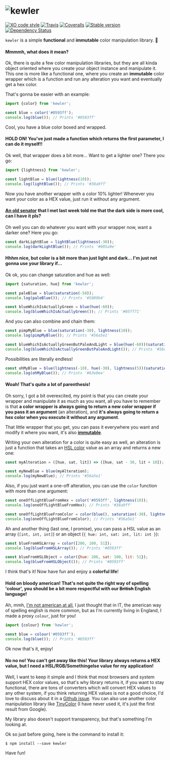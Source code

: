 
# ![kewler](https://cdn.rawgit.com/adriantoine/kewler/master/media/kewler_small.png)

[![XO code style](https://img.shields.io/badge/code_style-XO-5ed9c7.svg?maxAge=2592000)](https://github.com/sindresorhus/xo)
[![Travis](https://img.shields.io/travis/adriantoine/kewler.svg)](https://travis-ci.org/adriantoine/kewler)
[![Coveralls](https://img.shields.io/coveralls/adriantoine/kewler.svg)](https://coveralls.io/github/adriantoine/kewler)
[![Stable version](https://img.shields.io/npm/v/kewler.svg)](https://www.npmjs.com/package/kewler)
[![Dependency Status](https://img.shields.io/gemnasium/adriantoine/kewler.svg)](https://gemnasium.com/adriantoine/kewler)

`kewler` is a simple __functional__ and __immutable__ color manipulation library. 🎨

#### Mmmmh, what does it mean?

Ok, there is quite a few color manipulation libraries, but they are all kinda object oriented where you create your object instance and manipulate it. This one is more like a functional one, where you create an __immutable__ color wrapper which is a function and run any alteration you want and eventually get a hex color.

That's gonna be easier with an example:

```js
import {color} from 'kewler';

const blue = color('#0593ff');
console.log(blue()); // Prints '#0593ff'
```

Cool, you have a blue color boxed and wrapped.

#### HOLD ON! You've just made a function which returns the first parameter, I can do it myself!!

Ok well, that wrapper does a bit more... Want to get a lighter one? There you go:

```js
import {lightness} from 'kewler';

const lightBlue = blue(lightness(10));
console.log(lightBlue()); // Prints '#38a9ff'
```

Now you have another wrapper with a color 10% lighter! Whenever you want your color as a HEX value, just run it without any argument.

#### [An old senator](http://vignette2.wikia.nocookie.net/starwars/images/9/9a/Palp_trustme.jpg) that I met last week told me that the dark side is more cool, can I have it pls?

Oh well you can do whatever you want with your wrapper now, want a darker one? Here you go:

```js
const darkLightBlue = lightBlue(lightness(-30));
console.log(darkLightBlue()); // Prints '#005a9e'
```

#### Hhhm nice, but color is a bit more than just light and dark... I'm just not gonna use your library if...

Ok ok, you can change saturation and hue as well:

```js
import {saturation, hue} from 'kewler';

const paleBlue = blue(saturation(-50));
console.log(paleBlue()); // Prints '#5089b4'

const blueWhichIsActuallyGreen = blue(hue(-60));
console.log(blueWhichIsActuallyGreen()); // Prints '#05ff71'
```

And you can also combine and chain them:

```js
const pimpMyBlue = blue(saturation(-30), lightness(10));
console.log(pimpMyBlue()); // Prints '#56a5e1'

const blueWhichIsActuallyGreenButPaleAndLight = blue(hue(-60))(saturation(-30), lightness(10));
console.log(blueWhichIsActuallyGreenButPaleAndLight()); // Prints '#56e192'
```

Possibilities are literally endless!

```js
const ohMyBlue = blue(lightness(-10), hue(-30), lightness(5))(saturation(-20), hue(10))(lightness(20));
console.log(ohMyBlue()); // Prints '#63e0ee'
```

#### Woah! That's quite a lot of parenthesis!

Oh sorry, I got a bit overexcited, my point is that you can create your wrapper and manipulate it as much as you want, all you have to remember is that __a color wrapper is always going to return a new color wrapper if you pass it an argument__ (an alteration), and __it's always going to return a hex color when you execute it without any argument__.

That little wrapper that you get, you can pass it everywhere you want and modify it where you want, it's also __[immutable](https://en.wikipedia.org/wiki/Immutable_object)__.

Writing your own alteration for a color is quite easy as well, an alteration is just a function that takes an [HSL color](https://css-tricks.com/yay-for-hsla/) value as an array and returns a new one:

```js
const myAlteration = ([hue, sat, lit]) => ([hue, sat - 30, lit + 10]);

const myNewBlue = blue(myAlteration);
console.log(myNewBlue); // Prints '#56a5e1'
```

Also, if you just want a one-off alteration, you can use the `color` function with more than one argument:

```js
const oneOffLightBlueFromHex = color('#0593ff', lightness(10));
console.log(oneOffLightBlueFromHex); // Prints '#38a9ff'

const oneOffLightBlueFromColor = color(blue(), saturation(-30), lightness(10));
console.log(oneOffLightBlueFromColor); // Prints '#56a5e1'
```

Ah and another thing (last one, I promise), you can pass a HSL value as an array (`[int, int, int]`) or an object (`{ hue: int, sat: int, lit: int }`):

```js
const blueFromHSLArray = color([206, 100, 51]);
console.log(blueFromHSLArray()); // Prints '#0593ff'

const blueFromHSLObject = color({hue: 206, sat: 100, lit: 51});
console.log(blueFromHSLObject()); // Prints '#0593ff'
```

I think that's it! Now have fun and enjoy a __colorful life__!

#### Hold on bloody american! That's not quite the right way of spelling 'colour', you should be a bit more respectful with our ~~British~~ English language!

Ah, mmh, [I'm not american at all](http://adriantoine.com/about-me), I just thought that in IT, the american way of spelling english is more common, but as I'm currently living in England, I made a proxy `colour`, just for you!

```js
import {colour} from 'kewler';

const blue = colour('#0593ff');
console.log(blue()); // Prints '#0593ff'
```

Ok now that's it, enjoy!

#### No no no! You can't get away like this! Your library always returns a HEX value, but I need a HSL/RGB/Somethingelse value for my application!

Well, I want to keep it simple and I think that most browsers and system support HEX color values, so that's why library returns it, if you want to stay functional, there are tons of converters which will convert HEX values to any other system, if you think returning HEX values is not a good choice, I'd love to discuss about it in a [Github issue](https://github.com/adriantoine/kewler/issues). You can also use another color manipulation library like [TinyColor](https://github.com/bgrins/TinyColor) (I have never used it, it's just the first result from Google).

My library also doesn't support transparency, but that's something I'm looking at.

Ok so just before going, here is the command to install it:

```console
$ npm install --save kewler
```

Have fun!

